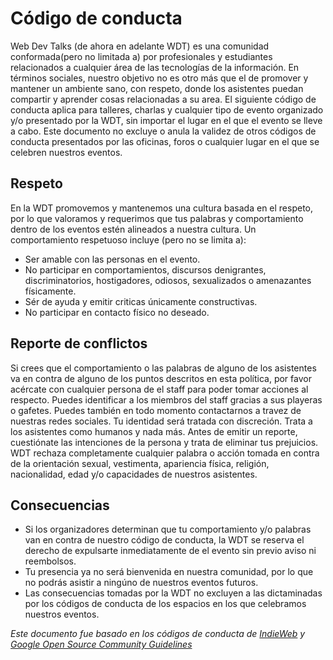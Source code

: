 # Código de conducta

Web Dev Talks (de ahora en adelante WDT) es una comunidad conformada(pero no limitada a) por profesionales y estudiantes relacionados a cualquier área de las tecnologías de la información.
En términos sociales, nuestro objetivo no es otro más que el de promover y mantener un ambiente sano, con respeto, donde los asistentes puedan compartir y aprender cosas relacionadas a su area.
El siguiente código de conducta aplica para talleres, charlas y cualquier tipo de evento organizado y/o presentado por la WDT, sin importar el lugar en el que el evento se lleve a cabo.
Este documento no excluye o anula la validez de otros códigos de conducta presentados por las oficinas, foros o cualquier lugar en el que se celebren nuestros eventos.

## Respeto

En la WDT promovemos y mantenemos una cultura basada en el respeto, por lo que valoramos y requerimos que tus palabras y comportamiento dentro de los eventos estén alineados a nuestra cultura.
Un comportamiento respetuoso incluye (pero no se limita a):

- Ser amable con las personas en el evento.
- No participar en comportamientos, discursos denigrantes, discriminatorios, hostigadores, odiosos, sexualizados o amenazantes físicamente.
- Sér de ayuda y emitir criticas únicamente constructivas.
- No participar en contacto físico no deseado.

## Reporte de conflictos

Si crees que el comportamiento o las palabras de alguno de los asistentes va en contra de alguno de los puntos descritos en esta política, por favor acércate con cualquier persona de el staff para poder tomar acciones al respecto. Puedes identificar a los miembros del staff gracias a sus playeras o gafetes. Puedes también en todo momento contactarnos a travez de nuestras redes sociales. Tu identidad será tratada con discreción.
Trata a los asistentes como humanos y nada más. Antes de emitir un reporte, cuestiónate las intenciones de la persona y trata de eliminar tus prejuicios.
WDT rechaza completamente cualquier palabra o acción tomada en contra de la orientación sexual, vestimenta, apariencia física, religión, nacionalidad, edad y/o capacidades de nuestros asistentes.

## Consecuencias

- Si los organizadores determinan que tu comportamiento y/o palabras van en contra de nuestro código de conducta, la WDT se reserva el derecho de expulsarte inmediatamente de el evento sin previo aviso ni reembolsos.
- Tu presencia ya no será bienvenida en nuestra comunidad, por lo que no podrás asistir a ningúno de nuestros eventos futuros.
- Las consecuencias tomadas por la WDT no excluyen a las dictaminadas por los códigos de conducta de los espacios en los que celebramos nuestros eventos.


*Este documento fue basado en los códigos de conducta de [IndieWeb](https://indieweb.org/code-of-conduct) y [Google Open Source Community Guidelines](https://github.com/google/.github/blob/master/CODE_OF_CONDUCT.md)*
